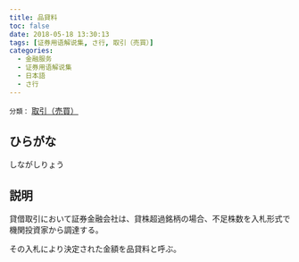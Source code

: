 ```yaml
---
title: 品貸料
toc: false
date: 2018-05-18 13:30:13
tags: [证券用语解说集, さ行, 取引（売買）]
categories:
  - 金融服务
  - 证券用语解说集
  - 日本語
  - さ行
---
```


`分類：` [取引（売買）](/tags/取引（売買）/)

## ひらがな

しながしりょう

## 説明

貸借取引において証券金融会社は、貸株超過銘柄の場合、不足株数を入札形式で機関投資家から調達する。

その入札により決定された金額を品貸料と呼ぶ。

